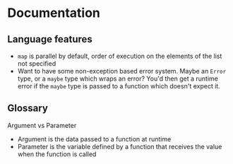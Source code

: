 # Documentation

## Language features

- `map` is parallel by default, order of execution on the elements of the list not specified
- Want to have some non-exception based error system. Maybe an `Error` type, or a `maybe` type which wraps an error? You'd then get a runtime error if the `maybe` type is passed to a function which doesn't expect it.

## Glossary

Argument vs Parameter

- Argument is the data passed to a function at runtime
- Parameter is the variable defined by a function that receives the value when the function is called
